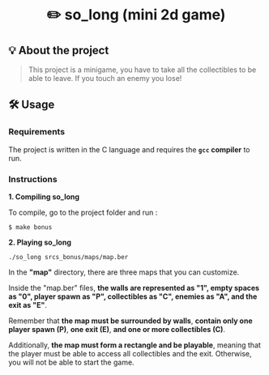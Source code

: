 <h1 align="center">
	✏️ so_long (mini 2d game)
</h1>

## 💡 About the project

> This project is a minigame, you have to take all the collectibles to be able to leave.
> If you touch an enemy you lose!

## 🛠️ Usage

### Requirements

The project is written in the C language and requires the **`gcc` compiler** to run.

### Instructions

**1. Compiling so_long**

To compile, go to the project folder and run :

```shell
$ make bonus
```

**2. Playing so_long**

```shell
./so_long srcs_bonus/maps/map.ber
```
In the **"map"** directory, there are three maps that you can customize.

Inside the "map.ber" files, **the walls are represented as "1", empty spaces as "0", player spawn as "P", collectibles as "C", enemies as "A", and the exit as "E"**.

Remember that **the map must be surrounded by walls**, **contain only one player spawn (P)**, **one exit (E)**, **and one or more collectibles (C)**.

Additionally, **the map must form a rectangle and be playable**, meaning that the player must be able to access all collectibles and the exit. Otherwise, you will not be able to start the game.

